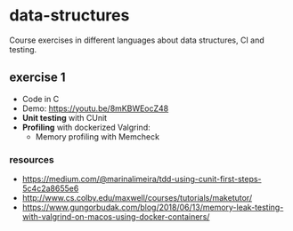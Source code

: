 # data-structures
Course exercises in different languages about data structures, CI and testing.

## exercise 1
- Code in C
- Demo: https://youtu.be/8mKBWEocZ48
- **Unit testing** with CUnit
- **Profiling** with dockerized Valgrind:
  - Memory profiling with Memcheck

### resources
- https://medium.com/@marinalimeira/tdd-using-cunit-first-steps-5c4c2a8655e6
- http://www.cs.colby.edu/maxwell/courses/tutorials/maketutor/
- https://www.gungorbudak.com/blog/2018/06/13/memory-leak-testing-with-valgrind-on-macos-using-docker-containers/

